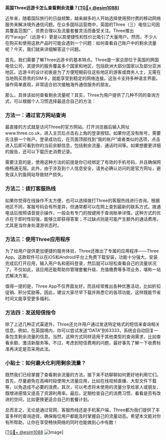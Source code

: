 **英国Three远游卡怎么查看剩余流量？[[TG💪+ @esim1088](https://t.me/s/esim1088)]**

近年来，随着国际旅行的日益频繁，越来越多的人开始选择使用预付费的移动网络服务来解决境外通信问题。在众多国际运营商中，英国的Three（三）电信公司因其覆盖范围广、资费合理以及流量套餐灵活而备受关注。Three推出的“Farago”（远游卡）更是以其便捷性和性价比吸引了大量用户。然而，不少人在购买和使用这款产品时可能会遇到一个问题：如何查看自己账户中的剩余流量呢？今天，我们就来详细解答这个问题。

首先，我们需要了解Three远游卡的基本特点。Three是一家总部位于英国的跨国电信公司，其提供的服务覆盖多个国家和地区，包括欧洲大部分国家以及部分亚洲地区。远游卡的设计初衷是为了方便短期前往这些地区的游客或商务人士，无需在当地购买昂贵的SIM卡，就能享受到稳定的网络连接。这张卡支持多种语言界面，操作简单直观，非常适合初次接触海外通信服务的朋友。

那么，具体该如何查看剩余流量呢？其实，Three为用户提供了几种不同的查询方式，可以根据个人习惯选择最适合自己的方法：

### 方法一：通过官方网站查询

最直接的方式就是访问Three的官方网站。打开浏览器后输入网址www.three.co.uk，进入主页后点击右上角的登录按钮。如果你还没有账号，需要先注册一个账户。登录成功后，在页面顶部找到“我的账户”或者类似的选项，点击进入后即可看到你的当前余额信息，包括剩余流量、通话时间等。如果想要更详细的报告，还可以下载历史消费记录。

需要注意的是，使用这种方法的前提是你已经绑定了有效的手机号码，并且确保网络畅通无阻。此外，由于涉及到个人信息安全，请务必确认访问的是官方网址，避免误入钓鱼网站导致财产损失。

### 方法二：拨打客服热线

如果你觉得在线操作不太方便，也可以选择拨打Three的客服热线进行咨询。根据地区不同，客服号码会有所差异，但通常都可以在网上查到最新的联系方式。拨通电话后按照语音提示操作，一般会有专门的按键用于查询账单详情。这种方式的优点在于即时性较强，能够立即获得答案；不过缺点则是可能产生额外的通话费用，尤其是当你身处漫游状态时。

### 方法三：使用Three应用程序

为了给用户提供更加便捷的服务体验，Three还推出了专属的应用程序——Three App。这款软件可以在iOS和Android平台上免费下载安装，功能十分强大。安装完成后打开应用，输入用户名和密码登录，然后就可以轻松查看自己的流量状况了。不仅如此，该应用还能帮助你管理套餐升级、充值缴费等多项业务，堪称一站式解决方案。

值得一提的是，Three App不仅界面友好，而且经常推出各种优惠活动，比如折扣促销、积分奖励等。因此，建议大家尽早下载并熟悉它的各项功能，这样既能节省时间又能享受更多福利。

### 方法四：发送短信指令

除了上述几种正式渠道外，Three还允许用户通过发送特定格式的短信来查询相关信息。例如，在英国境内，你可以尝试发送“DATA”到63333，系统会自动回复一条包含剩余流量的信息。当然，这种方式同样适用于其他类型的查询需求，比如查看余额、激活新服务等。不过，考虑到短信费用的问题，最好事先了解一下收费标准再决定是否采用此法。

### 小贴士：如何最大化利用剩余流量？

既然我们已经掌握了查看剩余流量的方法，接下来不妨聊聊如何更好地利用它们。首先，尽量避免在高峰时段使用大流量应用，比如在线视频直播、大型文件下载等，以免造成不必要的浪费。其次，可以考虑将未使用的流量分享给家人或朋友，既增进感情又提高了资源利用率。最后，定期检查自己的消费习惯，看看是否有改进的空间，比如更换更适合自己的套餐计划。

总而言之，无论是通过官网、客服热线还是手机客户端，Three都为我们提供了丰富多样的查询途径，确保每位用户都能及时掌握自己的流量动态。希望本文能对你有所帮助，让你在享受畅快网络的同时也能做到心中有数！

[[TG💪+ @esim1088](https://t.me/s/esim1088) ![Image](https://i.postimg.cc/4NQfJmqS/Snipaste-2025-05-13-00-14-12.png)]